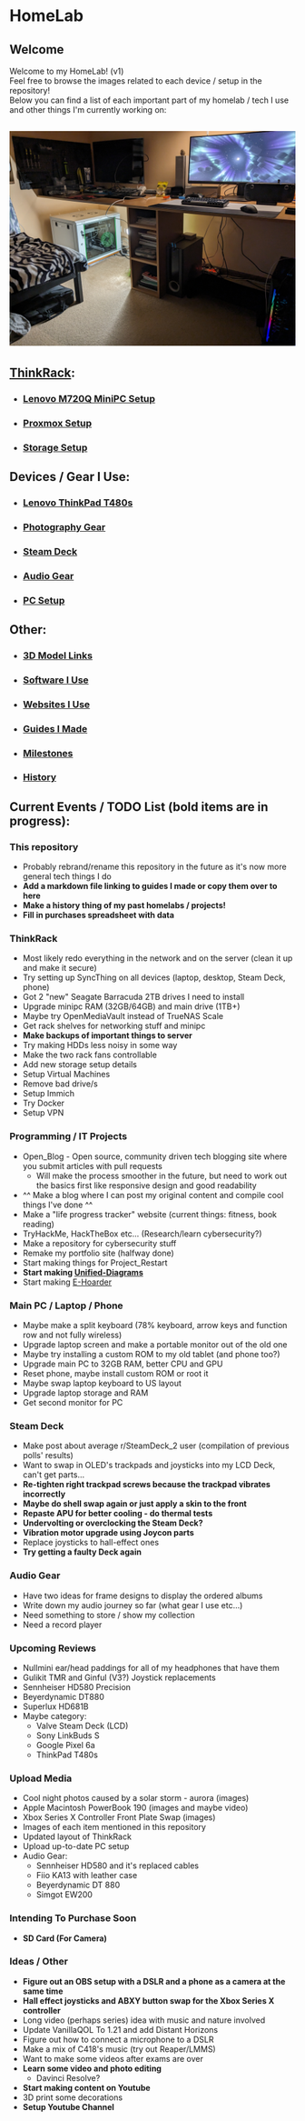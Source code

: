 # HomeLab
## Welcome
Welcome to my HomeLab! (v1)  
Feel free to browse the images related to each device / setup in the repository!  
Below you can find a list of each important part of my homelab / tech I use and other things I'm currently working on:
## ![Full HomeLab/Setup](images/Room_Setup/PXL_20231231_210041993.jpg)
## [ThinkRack](markdown/ThinkRack_Setup.md):
- ### [Lenovo M720Q MiniPC Setup](markdown/Lenovo_M720Q_Setup.md)
- ### [Proxmox Setup](markdown/Proxmox_Setup.md)
- ### [Storage Setup](markdown/Storage_Setup.md)
## Devices / Gear I Use:
- ### [Lenovo ThinkPad T480s](markdown/Lenovo_ThinkPad_T480s_Setup.md)
- ### [Photography Gear](markdown/Photography_Gear.md)
- ### [Steam Deck](markdown/Steam_Deck_Setup.md)
- ### [Audio Gear](markdown/Audio_Gear.md)
- ### [PC Setup](markdown/PC_Setup.md)
## Other:
- ### [3D Model Links](markdown/3D_Model_Links.md)
- ### [Software I Use](markdown/Software.md)
- ### [Websites I Use](markdown/Websites.md)
- ### [Guides I Made](markdown/Guides.md)
- ### [Milestones](markdown/Milestones.md)
- ### [History](markdown/History.md)
## Current Events / TODO List (bold items are in progress): 
### This repository
- Probably rebrand/rename this repository in the future as it's now more general tech things I do
- **Add a markdown file linking to guides I made or copy them over to here**
- **Make a history thing of my past homelabs / projects!**
- **Fill in purchases spreadsheet with data**
### ThinkRack
- Most likely redo everything in the network and on the server (clean it up and make it secure)
- Try setting up SyncThing on all devices (laptop, desktop, Steam Deck, phone)
- Got 2 "new" Seagate Barracuda 2TB drives I need to install
- Upgrade minipc RAM (32GB/64GB) and main drive (1TB+)
- Maybe try OpenMediaVault instead of TrueNAS Scale
- Get rack shelves for networking stuff and minipc
- **Make backups of important things to server**
- Try making HDDs less noisy in some way
- Make the two rack fans controllable
- Add new storage setup details
- Setup Virtual Machines
- Remove bad drive/s
- Setup Immich
- Try Docker
- Setup VPN
### Programming / IT Projects
- Open_Blog - Open source, community driven tech blogging site where you submit articles with pull requests
    - Will make the process smoother in the future, but need to work out the basics first like responsive design and good readability
- ^^ Make a blog where I can post my original content and compile cool things I've done ^^
- Make a "life progress tracker" website (current things: fitness, book reading)
- TryHackMe, HackTheBox etc... (Research/learn cybersecurity?)
- Make a repository for cybersecurity stuff
- Remake my portfolio site (halfway done)
- Start making things for Project_Restart
- **Start making [Unified-Diagrams](https://github.com/NKkrisz/Unified-Diagrams)**
- Start making [E-Hoarder](https://github.com/NKkrisz/E-Hoarder)
### Main PC / Laptop / Phone
- Maybe make a split keyboard (78% keyboard, arrow keys and function row and not fully wireless)
- Upgrade laptop screen and make a portable monitor out of the old one
- Maybe try installing a custom ROM to my old tablet (and phone too?)
- Upgrade main PC to 32GB RAM, better CPU and GPU
- Reset phone, maybe install custom ROM or root it
- Maybe swap laptop keyboard to US layout
- Upgrade laptop storage and RAM
- Get second monitor for PC
### Steam Deck
- Make post about average r/SteamDeck_2 user (compilation of previous polls' results)
- Want to swap in OLED's trackpads and joysticks into my LCD Deck, can't get parts...
- **Re-tighten right trackpad screws because the trackpad vibrates incorrectly**
- **Maybe do shell swap again or just apply a skin to the front**
- **Repaste APU for better cooling - do thermal tests**
- **Undervolting or overclocking the Steam Deck?**
- **Vibration motor upgrade using Joycon parts**
- Replace joysticks to hall-effect ones
- **Try getting a faulty Deck again**
### Audio Gear
- Have two ideas for frame designs to display the ordered albums
- Write down my audio journey so far (what gear I use etc...)
- Need something to store / show my collection
- Need a record player
### Upcoming Reviews
- Nullmini ear/head paddings for all of my headphones that have them
- Gulikit TMR and Ginful (V3?) Joystick replacements
- Sennheiser HD580 Precision
- Beyerdynamic DT880
- Superlux HD681B
- Maybe category:
    - Valve Steam Deck (LCD)
    - Sony LinkBuds S
    - Google Pixel 6a
    - ThinkPad T480s
### Upload Media
- Cool night photos caused by a solar storm - aurora (images)
- Apple Macintosh PowerBook 190 (images and maybe video)
- Xbox Series X Controller Front Plate Swap (images)
- Images of each item mentioned in this repository
- Updated layout of ThinkRack
- Upload up-to-date PC setup
- Audio Gear:
    - Sennheiser HD580 and it's replaced cables
    - Fiio KA13 with leather case
    - Beyerdynamic DT 880
    - Simgot EW200
### Intending To Purchase Soon
- **SD Card (For Camera)**
### Ideas / Other
- **Figure out an OBS setup with a DSLR and a phone as a camera at the same time**
- **Hall effect joysticks and ABXY button swap for the Xbox Series X controller**
- Long video (perhaps series) idea with music and nature involved
- Update VanillaQOL To 1.21 and add Distant Horizons
- Figure out how to connect a microphone to a DSLR
- Make a mix of C418's music (try out Reaper/LMMS)
- Want to make some videos after exams are over
- **Learn some video and photo editing**
    - Davinci Resolve?
- **Start making content on Youtube**
- 3D print some decorations
- **Setup Youtube Channel**